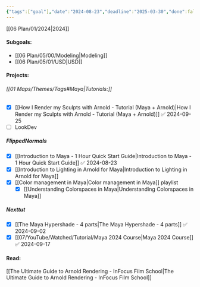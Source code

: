 ```yaml
---
{"tags":["goal"],"date":"2024-08-23","deadline":"2025-03-30","done":false,"cssclasses":["daily","page-cyan","Wednesday","page-cyan"],"dg-publish":true,"permalink":"/06-plan/05/02/maya/","contentClasses":"daily page-cyan Wednesday page-cyan","dgPassFrontmatter":true,"noteIcon":"","created":"2025-01-21T01:20:17.399+10:00","updated":"2025-01-28T04:27:39.650+10:00"}
---
```


[[06 Plan/01/2024\|2024]]
#### Subgoals:
- [[06 Plan/05/00/Modeling\|Modeling]]
- [[06 Plan/05/01/USD\|USD]]
#### Projects:
###### [[01 Maps/Themes/Tags#Maya\|Tutorials:]]
- [x] [[How I Render my Sculpts with Arnold - Tutorial (Maya + Arnold)\|How I Render my Sculpts with Arnold - Tutorial (Maya + Arnold)]] ✅ 2024-09-25
- [ ] LookDev
##### FlippedNormals
- [x] [[Introduction to Maya - 1 Hour Quick Start Guide\|Introduction to Maya - 1 Hour Quick Start Guide]] ✅ 2024-08-23
- [x] [[Introduction to Lighting in Arnold for Maya\|Introduction to Lighting in Arnold for Maya]] 
- [x] [[Color management in Maya\|Color management in Maya]] playlist
	- [x] [[Understanding Colorspaces in Maya\|Understanding Colorspaces in Maya]]
##### Nexttut
- [x] [[The Maya Hypershade - 4 parts\|The Maya Hypershade - 4 parts]] ✅ 2024-09-02
- [x] [[07/YouTube/Watched/Tutorial/Maya 2024 Course\|Maya 2024 Course]] ✅ 2024-09-17
#### Read:
[[The Ultimate Guide to Arnold Rendering - InFocus Film School\|The Ultimate Guide to Arnold Rendering - InFocus Film School]]




